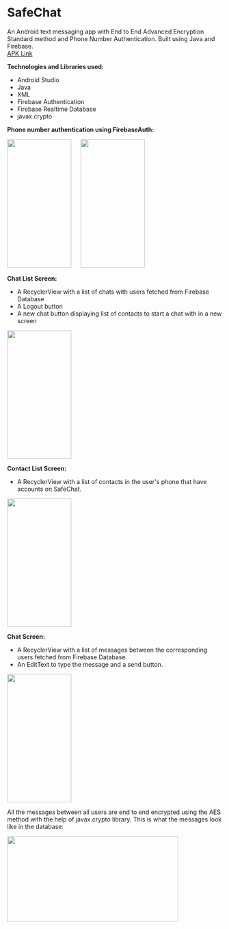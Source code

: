 # SafeChat
An Android text messaging app with End to End Advanced Encryption Standard method and Phone Number Authentication. Built using Java and Firebase.<br>
<a href="https://drive.google.com/file/d/1CrTHF9yVNqhTmqaRxyZz0Yo9xlOV9Rq8/view?usp=sharing">APK Link</a>

**Technologies and Libraries used:**<br>
- Android Studio
- Java
- XML
- Firebase Authentication
- Firebase Realtime Database
- javax.crypto

**Phone number authentication using FirebaseAuth:** 

[<img src="https://firebasestorage.googleapis.com/v0/b/safechat-3e2e3.appspot.com/o/Screenshot_20210506-171357.png?alt=media&token=5564c105-b929-47ee-baaa-305b7dd83810" 
width="150" height="300">](https://firebasestorage.googleapis.com/v0/b/safechat-3e2e3.appspot.com/o/Screenshot_20210506-171357.png?alt=media&token=5564c105-b929-47ee-baaa-305b7dd83810) &emsp; [<img src="https://firebasestorage.googleapis.com/v0/b/safechat-3e2e3.appspot.com/o/Screenshot_20210506-173331.png?alt=media&token=1a9f7340-7e26-41dd-b96c-262d262f783f" 
width="150" height="300">](https://firebasestorage.googleapis.com/v0/b/safechat-3e2e3.appspot.com/o/Screenshot_20210506-173331.png?alt=media&token=1a9f7340-7e26-41dd-b96c-262d262f783f)

**Chat List Screen:**
- A RecyclerView with a list of chats with users fetched from Firebase Database
- A Logout button
- A new chat button displaying list of contacts to start a chat with in a new screen

[<img src="https://firebasestorage.googleapis.com/v0/b/safechat-3e2e3.appspot.com/o/Screenshot_20210506-215247.png?alt=media&token=d36f82b2-2f26-480a-9145-082b2f9ad8f0" 
width="150" height="300">](https://firebasestorage.googleapis.com/v0/b/safechat-3e2e3.appspot.com/o/Screenshot_20210506-215247.png?alt=media&token=d36f82b2-2f26-480a-9145-082b2f9ad8f0)

**Contact List Screen:**
- A RecyclerView with a list of contacts in the user's phone that have accounts on SafeChat.

[<img src="https://firebasestorage.googleapis.com/v0/b/safechat-3e2e3.appspot.com/o/Screenshot_20210506-215206.png?alt=media&token=34a6969c-4823-41e0-8942-69770dd398ba" 
width="150" height="300">](https://firebasestorage.googleapis.com/v0/b/safechat-3e2e3.appspot.com/o/Screenshot_20210506-215206.png?alt=media&token=34a6969c-4823-41e0-8942-69770dd398ba)

**Chat Screen:**
- A RecyclerView with a list of messages between the corresponding users fetched from Firebase Database.
- An EditText to type the message and a send button.

[<img src="https://firebasestorage.googleapis.com/v0/b/safechat-3e2e3.appspot.com/o/Screenshot_20210506-171842.png?alt=media&token=2dd4259b-2a28-4af3-9c93-ebd968fd3ba5" 
width="150" height="300">](https://firebasestorage.googleapis.com/v0/b/safechat-3e2e3.appspot.com/o/Screenshot_20210506-171842.png?alt=media&token=2dd4259b-2a28-4af3-9c93-ebd968fd3ba5)

All the messages between all users are end to end encrypted using the AES method with the help of javax.crypto library. This is what the messages look like in the database:

[<img src="https://firebasestorage.googleapis.com/v0/b/safechat-3e2e3.appspot.com/o/aesfirebase.png?alt=media&token=46cc03a2-a034-4f03-9aa0-4f7cd7fafd1a" 
width="400" height="200">](https://firebasestorage.googleapis.com/v0/b/safechat-3e2e3.appspot.com/o/aesfirebase.png?alt=media&token=46cc03a2-a034-4f03-9aa0-4f7cd7fafd1a)
